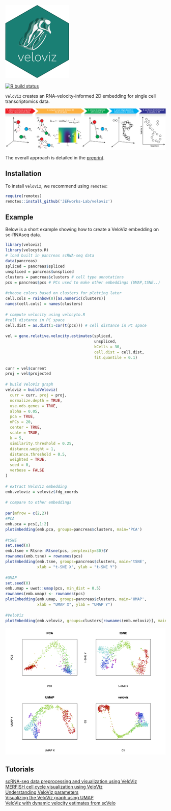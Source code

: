 
<a href="https://jef.works/veloviz/"><img src="https://github.com/JEFworks-Lab/veloviz/raw/package_extras/docs/img/logo_final.png" width="200"/></a>

<!-- badges: start -->
[![R build status](https://github.com/JEFworks/veloviz/workflows/R-CMD-check/badge.svg)](https://github.com/JEFworks/veloviz/actions)
<!-- badges: end -->


`VeloViz` creates an RNA-velocity-informed 2D embedding for single cell transcriptomics data.

![](https://github.com/JEFworks-Lab/veloviz/raw/package_extras/docs/img/readme_schematic.png)

The overall approach is detailed in the [preprint](https://www.biorxiv.org/content/10.1101/2021.01.28.425293v2).

## Installation

To install `VeloViz`, we recommend using `remotes`:

``` r
require(remotes)
remotes::install_github('JEFworks-Lab/veloviz')
```

## Example

Below is a short example showing how to create a VeloViz embedding on sc-RNAseq data.   

``` r
library(veloviz)
library(velocyto.R)
# load built in pancreas scRNA-seq data
data(pancreas)
spliced = pancreas$spliced
unspliced = pancreas$unspliced
clusters = pancreas$clusters # cell type annotations
pcs = pancreas$pcs # PCs used to make other embeddings (UMAP,tSNE..)

#choose colors based on clusters for plotting later
cell.cols = rainbow(8)[as.numeric(clusters)]
names(cell.cols) = names(clusters)

# compute velocity using velocyto.R
#cell distance in PC space
cell.dist = as.dist(1-cor(t(pcs))) # cell distance in PC space

vel = gene.relative.velocity.estimates(spliced,
                                       unspliced,
                                       kCells = 30,
                                       cell.dist = cell.dist,
                                       fit.quantile = 0.1)
                                    
curr = vel$current
proj = vel$projected

# build VeloViz graph
veloviz = buildVeloviz(
  curr = curr, proj = proj,
  normalize.depth = TRUE,
  use.ods.genes = TRUE,
  alpha = 0.05,
  pca = TRUE,
  nPCs = 20,
  center = TRUE,
  scale = TRUE,
  k = 5,
  similarity.threshold = 0.25,
  distance.weight = 1,
  distance.threshold = 0.5,
  weighted = TRUE,
  seed = 0,
  verbose = FALSE
)

# extract VeloViz embedding
emb.veloviz = veloviz$fdg_coords

# compare to other embeddings

par(mfrow = c(2,2))
#PCA
emb.pca = pcs[,1:2]
plotEmbedding(emb.pca, groups=pancreas$clusters, main='PCA')

#tSNE
set.seed(0)
emb.tsne = Rtsne::Rtsne(pcs, perplexity=30)$Y 
rownames(emb.tsne) = rownames(pcs)
plotEmbedding(emb.tsne, groups=pancreas$clusters, main='tSNE',
              xlab = "t-SNE X", ylab = "t-SNE Y")

#UMAP
set.seed(0)
emb.umap = uwot::umap(pcs, min_dist = 0.5)
rownames(emb.umap) <- rownames(pcs)
plotEmbedding(emb.umap, groups=pancreas$clusters, main='UMAP',
              xlab = "UMAP X", ylab = "UMAP Y")

#VeloViz
plotEmbedding(emb.veloviz, groups=clusters[rownames(emb.veloviz)], main='veloviz')

```
![](https://github.com/JEFworks-Lab/veloviz/raw/package_extras/docs/img/readme_example.png)

## Tutorials
[scRNA-seq data preprocessing and visualization using VeloViz](https://github.com/JEFworks/veloviz/blob/package/docs/pancreas.md)  
[MERFISH cell cycle visualization using VeloViz](https://github.com/JEFworks/veloviz/blob/package/docs/merfish.md)  
[Understanding VeloViz parameters](https://github.com/JEFworks/veloviz/blob/package/docs/simulation.md) \
[Visualizing the VeloViz graph using UMAP](https://github.com/JEFworks/veloviz/blob/package/docs/umap.md) \
[VeloViz with dynamic velocity estimates from scVelo](https://github.com/JEFworks/veloviz/blob/package/docs/scVeloVignette.md)
